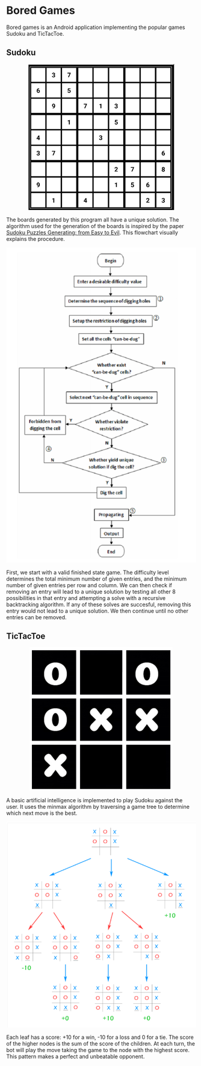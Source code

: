 # Bored Games

Bored games is an Android application implementing the popular games Sudoku and TicTacToe.

## Sudoku

<p align="center">
    <img src="images/Sudoku.png" alt="Sudoku board"/>
</p>

The boards generated by this program all have a unique solution. The algorithm used for the generation of the boards is inspired by the paper [Sudoku Puzzles Generating: from Easy to Evil](http://zhangroup.aporc.org/images/files/Paper_3485.pdf). This flowchart visually explains the procedure.

<p align="center">
    <img src="images/SudokuGenerationFlowchart.png" alt="Sudoku Generation Flowchart"/>
</p>

First, we start with a valid finished state game. The difficulty level determines the total minimum number of given entries, and the minimum number of given entries per row and column. We can then check if removing an entry will lead to a unique solution by testing all other 8 possibilities in that entry and attempting a solve with a recursive backtracking algorithm. If any of these solves are succesful, removing this entry would not lead to a unique solution. We then continue until no other entries can be removed.


## TicTacToe

<p align="center">
    <img src="images/TicTacToe.png" alt="TicTacToe board"/>
</p>

A basic artificial intelligence is implemented to play Sudoku against the user. It uses the minmax algorithm by traversing a game tree to determine which next move is the best.

<p align="center">
    <img src="images/TicTacToeGameTree.png" alt="TicTacToe Game Tree"/>
</p>

Each leaf has a score: +10 for a win, -10 for a loss and 0 for a tie. The score of the higher nodes is the sum of the score of the children. At each turn, the bot will play the move taking the game to the node with the highest score. This pattern makes a perfect and unbeatable opponent.